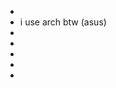 - 
-  i use arch btw (asus)
-
-
- 
-
- 

<!---
Myschve/Myschve is a ✨ special ✨ repository because its `README.md` (this file) appears on your GitHub profile.
You can click the Preview link to take a look at your changes.
--->
